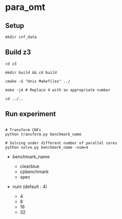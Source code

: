 
# para_omt

## Setup
```
mkdir cnf_data
```

## Build z3
```
cd z3

mkdir build && cd build

cmake -G "Unix Makefiles" ../

make -j4 # Replace 4 with an appropriate number

cd ../..
```

## Run experiment
```

# Transform CNFs
python transform.py benchmark_name 

# Solving under different number of parallel cores
python solve.py benchmark_name -num=4
```
- benchmark_name
    - clearblue
    - cpbenchmark
    - spec

- num (default : 4)
    - 4
    - 8
    - 16
    - 32

